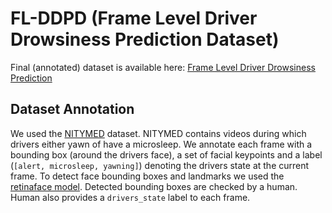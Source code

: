 # FL-DDPD (Frame Level Driver Drowsiness Prediction Dataset) 

Final (annotated) dataset is available here: [Frame Level Driver Drowsiness Prediction](https://www.kaggle.com/datasets/matjazmuc/frame-level-driver-drowsiness-detection)

## Dataset Annotation

We used the  [NITYMED](https://datasets.esdalab.ece.uop.gr/download-files/) dataset. NITYMED contains videos during which drivers either yawn of have a microsleep. We annotate each frame with a bounding box (around the drivers face), a set of facial keypoints and a label (`[alert, microsleep, yawning]`) denoting the drivers state at the current frame. To detect face bounding boxes and landmarks we used the [retinaface model](https://github.com/serengil/retinaface). Detected bounding boxes are checked by a human. Human also provides a `drivers_state` label to each frame.